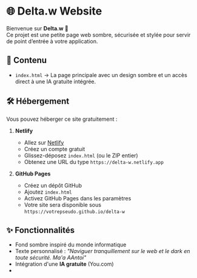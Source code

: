 # 🌐 Delta.w Website

Bienvenue sur **Delta.w** 🚀  
Ce projet est une petite page web sombre, sécurisée et stylée pour servir de point d’entrée à votre application.

## 📂 Contenu
- `index.html` → La page principale avec un design sombre et un accès direct à une IA gratuite intégrée.

## 🛠️ Hébergement
Vous pouvez héberger ce site gratuitement :
1. **Netlify**  
   - Allez sur [Netlify](https://www.netlify.com/)  
   - Créez un compte gratuit  
   - Glissez-déposez `index.html` (ou le ZIP entier)  
   - Obtenez une URL du type `https://delta-w.netlify.app`  

2. **GitHub Pages**  
   - Créez un dépôt GitHub  
   - Ajoutez `index.html`  
   - Activez GitHub Pages dans les paramètres  
   - Votre site sera disponible sous `https://votrepseudo.github.io/delta-w`  

## ✨ Fonctionnalités
- Fond sombre inspiré du monde informatique  
- Texte personnalisé : *"Naviguer tranquillement sur le web et le dark en toute sécurité. Ma'a AAntoi"*  
- Intégration d'une **IA gratuite** (You.com)
- 
